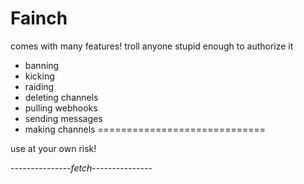 # Fainch
comes with many features! troll anyone stupid enough to authorize it
- banning
- kicking
- raiding
- deleting channels
- pulling webhooks
- sending messages
- making channels
=============================

use at your own risk!

---------------*fetch*---------------
